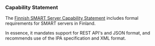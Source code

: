 ### Capability Statement

The [Finnish SMART Server Capability Statement](CapabilityStatement-fi-smart-server.html)
includes formal requirements for SMART servers in Finland.

In essence, it mandates support for REST API's and JSON format, and recommends use of the IPA
specification and XML format.
